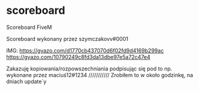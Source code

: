 # scoreboard
Scoreboard FiveM


Scoreboard wykonany przez szymczakovv#0001

IMG:
https://gyazo.com/d1770cb437070d6f02fd9d4169b299ac
https://gyazo.com/10790249c8fd3da13dbe97e5a72c47e4

Zakazuję kopiowania/rozpowszechniania podpisując się pod to np. wykonane przez maciuś12#1234 ///////////
Zrobiłem to w około godzinkę, na dniach update`y
